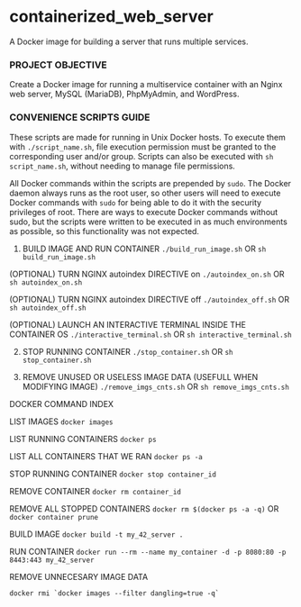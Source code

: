 # containerized_web_server
A Docker image for building a server that runs multiple services.

### PROJECT OBJECTIVE

Create a Docker image for running a multiservice container with an Nginx
web server, MySQL (MariaDB), PhpMyAdmin, and WordPress. 

### CONVENIENCE SCRIPTS GUIDE

These scripts are made for running in Unix Docker hosts. To execute them
with `./script_name.sh`, file execution permission must be granted to the
corresponding user and/or group. Scripts can also be executed with
`sh script_name.sh`, without needing to manage file permissions.

All Docker commands within the scripts are prepended by `sudo`. The Docker
daemon always runs as the root user, so other users will need to execute Docker
commands with `sudo` for being able to do it with the security privileges of
root.
There are ways to execute Docker commands without sudo, but the scripts were
written to be executed in as much environments as possible, so this
functionality was not expected.

1. BUILD IMAGE AND RUN CONTAINER
`./build_run_image.sh` OR `sh build_run_image.sh`

(OPTIONAL) TURN NGINX autoindex DIRECTIVE on
`./autoindex_on.sh` OR `sh autoindex_on.sh`

(OPTIONAL) TURN NGINX autoindex DIRECTIVE off
`./autoindex_off.sh` OR `sh autoindex_off.sh`

(OPTIONAL) LAUNCH AN INTERACTIVE TERMINAL INSIDE THE CONTAINER OS
`./interactive_terminal.sh` OR `sh interactive_terminal.sh`

2. STOP RUNNING CONTAINER
`./stop_container.sh` OR `sh stop_container.sh`

3. REMOVE UNUSED OR USELESS IMAGE DATA (USEFULL WHEN MODIFYING IMAGE)
`./remove_imgs_cnts.sh` OR `sh remove_imgs_cnts.sh`

DOCKER COMMAND INDEX

LIST IMAGES
`docker images`

LIST RUNNING CONTAINERS
`docker ps`

LIST ALL CONTAINERS THAT WE RAN
`docker ps -a`

STOP RUNNING CONTAINER
`docker stop container_id`

REMOVE CONTAINER
`docker rm container_id`

REMOVE ALL STOPPED CONTAINERS
`docker rm $(docker ps -a -q)` OR `docker container prune`

BUILD IMAGE
`docker build -t my_42_server .`

RUN CONTAINER
`docker run --rm --name my_container -d -p 8080:80 -p 8443:443 my_42_server`

REMOVE UNNECESARY IMAGE DATA
```shell
docker rmi `docker images --filter dangling=true -q`
```
